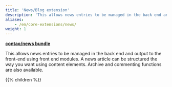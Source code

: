 ```yaml
---
title: 'News/Blog extension'
description: 'This allows news entries to be managed in the back end and output to the front end using front-end modules.'
aliases:
    - /en/core-extensions/news/
weight: 1
---
```


**[contao/news bundle](https://packagist.org/packages/contao/news-bundle)**

This allows news entries to be managed in the back end and output to the front-end using front end modules. A news article can be structured the way you want using content elements. Archive and commenting functions are also available.

{{% children %}}
